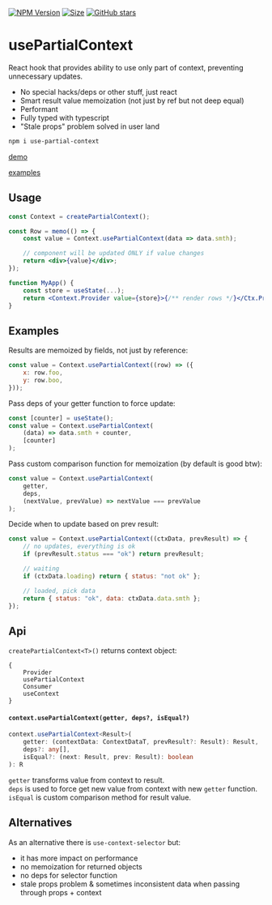 [![NPM Version](https://badge.fury.io/js/use-partial-context.svg?style=flat)](https://www.npmjs.com/package/use-partial-context)
[![Size](https://img.shields.io/bundlephobia/minzip/use-partial-context)](https://gitHub.com/Morglod/use-partial-context/)
[![GitHub stars](https://img.shields.io/github/stars/Morglod/use-partial-context.svg?style=social&label=Star&maxAge=2592000)](https://gitHub.com/Morglod/use-partial-context/)

# usePartialContext

React hook that provides ability to use only part of context, preventing unnecessary updates.

-   No special hacks/deps or other stuff, just react
-   Smart result value memoization (not just by ref but not deep equal)
-   Performant
-   Fully typed with typescript
-   "Stale props" problem solved in user land

```sh
npm i use-partial-context
```

[demo](https://morglod.github.io/use-partial-context/build_examples/example.html)

[examples](./src/examples/)

## Usage

```jsx
const Context = createPartialContext();

const Row = memo(() => {
    const value = Context.usePartialContext(data => data.smth);

    // component will be updated ONLY if value changes
    return <div>{value}</div>;
});

function MyApp() {
    const store = useState(...);
    return <Context.Provider value={store}>{/** render rows */}</Ctx.Provider>;
}
```

## Examples

Results are memoized by fields, not just by reference:

```jsx
const value = Context.usePartialContext((row) => ({
    x: row.foo,
    y: row.boo,
}));
```

Pass deps of your getter function to force update:

```jsx
const [counter] = useState();
const value = Context.usePartialContext(
    (data) => data.smth + counter,
    [counter]
);
```

Pass custom comparison function for memoization (by default is good btw):

```jsx
const value = Context.usePartialContext(
    getter,
    deps,
    (nextValue, prevValue) => nextValue === prevValue
);
```

Decide when to update based on prev result:

```jsx
const value = Context.usePartialContext((ctxData, prevResult) => {
    // no updates, everything is ok
    if (prevResult.status === "ok") return prevResult;

    // waiting
    if (ctxData.loading) return { status: "not ok" };

    // loaded, pick data
    return { status: "ok", data: ctxData.data.smth };
});
```

## Api

`createPartialContext<T>()` returns context object:

```
{
    Provider
    usePartialContext
    Consumer
    useContext
}
```

#### `context.usePartialContext(getter, deps?, isEqual?)`

```ts
context.usePartialContext<Result>(
    getter: (contextData: ContextDataT, prevResult?: Result): Result,
    deps?: any[],
    isEqual?: (next: Result, prev: Result): boolean
): R
```

`getter` transforms value from context to result.  
`deps` is used to force get new value from context with new `getter` function.  
`isEqual` is custom comparison method for result value.

## Alternatives

As an alternative there is `use-context-selector` but:

-   it has more impact on performance
-   no memoization for returned objects
-   no deps for selector function
-   stale props problem & sometimes inconsistent data when passing through props + context
